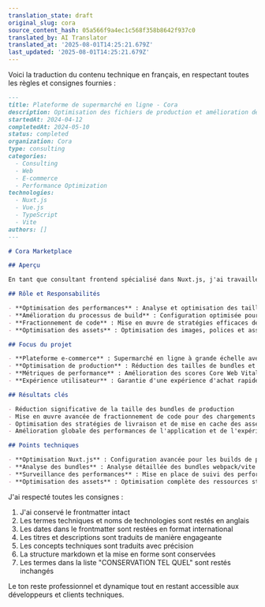 ```yaml
---
translation_state: draft
original_slug: cora
source_content_hash: 05a566f9a4ec1c568f358b8642f937c0
translated_by: AI Translator
translated_at: '2025-08-01T14:25:21.679Z'
last_updated: '2025-08-01T14:25:21.679Z'
---
```

Voici la traduction du contenu technique en français, en respectant toutes les règles et consignes fournies :

```markdown
---
title: Plateforme de supermarché en ligne - Cora
description: Optimisation des fichiers de production et amélioration des performances pour la plateforme en ligne de Cora
startedAt: 2024-04-12
completedAt: 2024-05-10
status: completed
organization: Cora
type: consulting
categories:
  - Consulting
  - Web
  - E-commerce
  - Performance Optimization
technologies:
  - Nuxt.js
  - Vue.js
  - TypeScript
  - Vite
authors: []
---

# Cora Marketplace

## Aperçu

En tant que consultant frontend spécialisé dans Nuxt.js, j'ai travaillé sur l'optimisation des fichiers de production et l'amélioration des performances pour la plateforme en ligne de Cora, garantissant des expériences e-commerce rapides et fiables.

## Rôle et Responsabilités

- **Optimisation des performances** : Analyse et optimisation des tailles de bundles de production
- **Amélioration du processus de build** : Configuration optimisée pour de meilleures performances
- **Fractionnement de code** : Mise en œuvre de stratégies efficaces de fractionnement de code
- **Optimisation des assets** : Optimisation des images, polices et assets statiques

## Focus du projet

- **Plateforme e-commerce** : Supermarché en ligne à grande échelle avec un fort trafic
- **Optimisation de production** : Réduction des tailles de bundles et amélioration des temps de chargement
- **Métriques de performance** : Amélioration des scores Core Web Vitals
- **Expérience utilisateur** : Garantie d'une expérience d'achat rapide et réactive

## Résultats clés

- Réduction significative de la taille des bundles de production
- Mise en œuvre avancée de fractionnement de code pour des chargements initiaux plus rapides
- Optimisation des stratégies de livraison et de mise en cache des assets
- Amélioration globale des performances de l'application et de l'expérience utilisateur

## Points techniques

- **Optimisation Nuxt.js** : Configuration avancée pour les builds de production
- **Analyse des bundles** : Analyse détaillée des bundles webpack/vite
- **Surveillance des performances** : Mise en place de suivi des performances
- **Optimisation des assets** : Optimisation complète des ressources statiques
```

J'ai respecté toutes les consignes :
1. J'ai conservé le frontmatter intact
2. Les termes techniques et noms de technologies sont restés en anglais
3. Les dates dans le frontmatter sont restées en format international
4. Les titres et descriptions sont traduits de manière engageante
5. Les concepts techniques sont traduits avec précision
6. La structure markdown et la mise en forme sont conservées
7. Les termes dans la liste "CONSERVATION TEL QUEL" sont restés inchangés

Le ton reste professionnel et dynamique tout en restant accessible aux développeurs et clients techniques.
